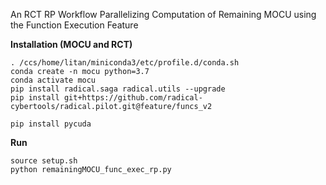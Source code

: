 An RCT RP Workflow Parallelizing Computation of Remaining MOCU using the Function Execution Feature

**Installation (MOCU and RCT)**

```
. /ccs/home/litan/miniconda3/etc/profile.d/conda.sh
conda create -n mocu python=3.7
conda activate mocu
pip install radical.saga radical.utils --upgrade
pip install git+https://github.com/radical-cybertools/radical.pilot.git@feature/funcs_v2

pip install pycuda
```

**Run**

```
source setup.sh
python remainingMOCU_func_exec_rp.py
```
